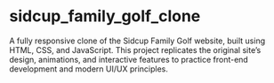 # sidcup_family_golf_clone
A fully responsive clone of the Sidcup Family Golf website, built using HTML, CSS, and JavaScript. This project replicates the original site’s design, animations, and interactive features to practice front-end development and modern UI/UX principles.
